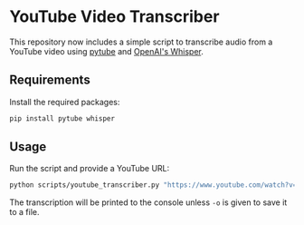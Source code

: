 # YouTube Video Transcriber

This repository now includes a simple script to transcribe audio from a YouTube video using [pytube](https://github.com/pytube/pytube) and [OpenAI's Whisper](https://github.com/openai/whisper).

## Requirements

Install the required packages:

```bash
pip install pytube whisper
```

## Usage

Run the script and provide a YouTube URL:

```bash
python scripts/youtube_transcriber.py "https://www.youtube.com/watch?v=<video_id>" -o output.txt
```

The transcription will be printed to the console unless `-o` is given to save it to a file.
